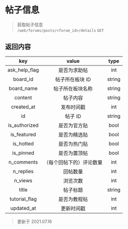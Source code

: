# 帖子信息

> 获取帖子信息  
> `/web/forums/posts/<forum_id>/details` `GET`

## 返回内容

|      key      |          value           |  type  |
| :-----------: | :----------------------: | :----: |
| ask_help_flag |       是否为求助帖       |  int   |
|   board_id    |     帖子所在板块 ID      | string |
|  board_name   |     帖子所在板块名称     | string |
|    content    |         帖子内容         | string |
|  created_at   |        发布时间戳        |  int   |
|      id       |         帖子 ID          | string |
| is_authorized |       是否为官方贴       |  bool  |
|  is_featured  |       是否为精选贴       |  bool  |
|   is_hotted   |       是否为热门贴       |  bool  |
|   is_pinned   |       是否为置顶帖       |  bool  |
|  n_comments   | （每个回帖下的）评论数量 |  int   |
|   n_replies   |         回帖数量         |  int   |
|    n_views    |         浏览次数         |  int   |
|     title     |         帖子标题         | string |
| tutorial_flag |       是否为教程帖       |  int   |
|  updated_at   |        更新时间戳        |  int   |

> 更新于 2021.07.16
